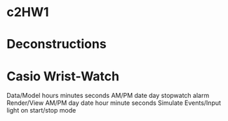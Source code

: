 # c2HW1

# Deconstructions
# Casio Wrist-Watch
  Data/Model
    hours
    minutes
    seconds
    AM/PM
    date
    day
    stopwatch
    alarm
  Render/View
    AM/PM
    day
    date
    hour
    minute
    seconds
  Simulate
  Events/Input
    light on
    start/stop
    mode
